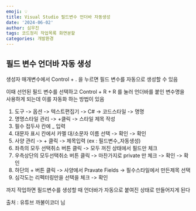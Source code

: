 ```yaml
---
emoji: 💡
title: Visual Studio 필드변수 언더바 자동생성
date: '2024-06-02'
author: 심우진
tags: 코드정리 작업목록 화면분할
categories: 개발환경
---
```



## 필드 변수 언더바 자동 생성

생성자 매개변수에서 Control + . 을 누르면 필드 변수를 자동으로 생성할 수 있음

이때 선언된 필드 변수를 선택하고 Control + R + R 를 눌러
언더바를 붙인 변수명을 사용하게 되는데 이를 자동화 하는 방법이 있음


1. 도구 -> 옵션 -> 텍스트편집기 -> C# -> 코드스타일 -> 명명
2. 명명스타일 관리 -> +클릭 -> 스타일 제목 작성
3. 필수 접두사 칸에 _ 입력
4. 대문자 표시 칸에서 카멜 대/소문자 이름 선택 -> 확인 -> 확인
5. 사양 관리 -> + 클릭 -> 제목입력 (ex : 필드변수_자동생성)
6. 좌측의 모두 선택취소 버튼 클릭 -> 모두 꺼진 상태에서 필드만 체크
7. 우측상단의 모두선택취소 버튼 클릭 -> 마찬가지로 private 만 체크 -> 확인 -> 확인
8. 하단의 + 버튼 클릭 -> 사양에서 Pravate Fields -> 필수스타일에서 만든제목 선택
9. 심각도는 리펙터링만을 선택을 체크 -> 확인

까지 작업하면 필드변수를 생성할 때 언더바가 자동으로 붙여진 상태로 만들어지게 된다

출처 : 유튜브 까불이코더 님

```toc

```
